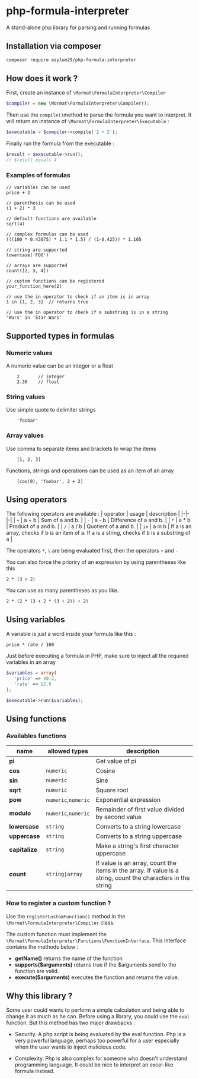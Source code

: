 php-formula-interpreter
=======================

A stand-alone php library for parsing and running formulas

## Installation via composer

```bash
composer require asylum29/php-formula-interpreter
```

## How does it work ?

First, create an instance of `\Mormat\FormulaInterpreter\Compiler`

```php
$compiler = new \Mormat\FormulaInterpreter\Compiler();
```

Then use the `compile()`method to parse the formula you want to interpret. It will return an instance of `\Mormat\FormulaInterpreter\Executable` :

```php
$executable = $compiler->compile('2 + 2');
```

Finally run the formula from the executable :

```php
$result = $executable->run();
// $result equals 4
```

### Examples of formulas

```
// variables can be used
price + 2 

// parenthesis can be used
(1 + 2) * 3 

// default functions are available
sqrt(4) 

// complex formulas can be used
(((100 * 0.43075) * 1.1 * 1.5) / (1-0.425)) * 1.105 

// string are supported
lowercase('FOO')

// arrays are supported
count([2, 3, 4])

// custom functions can be registered
your_function_here(2) 

// use the in operator to check if an item is in array
1 in [1, 2, 3]  // returns true

// use the in operator to check if a substring is in a string
'Wars' in 'Star Wars'

```

## Supported types in formulas

### Numeric values

A numeric value can be an integer or a float

```
    2       // integer
    2.30    // float
```

### String values

Use simple quote to delimiter strings

```
    'foobar'
```

### Array values

Use comma to separate items and brackets to wrap the items
```
    [1, 2, 3]
```

Functions, strings and operations can be used as an item of an array
```
    [cos(0), 'foobar', 2 + 2]
```

## Using operators

The following operators are available :
| operator | usage | description |
|-|-|-|
| `+` | a + b | Sum of a and b. |
| `-` | a - b | Difference of a and b. |
| `*` | a * b | Product of a and b. |
| `/` | a / b | Quotient of a and b. |
| `in` | a in b | If a is an array, checks if b is an item of a. If a is a string, checks if b is a substring of a |

The operators `*`, `\` are being evaluated first, then the operators `+` and `-`

You can also force the prioriry of an expression by using parentheses like this

```
2 * (3 + 2)
```

You can use as many parentheses as you like.

```
2 * (2 * (3 + 2 * (3 + 2)) + 2)
```

## Using variables

A variable is just a word inside your formula like this :

```
price * rate / 100
```

Just before executing a formula in PHP, make sure to inject all the required variables in an array

```php
$variables = array(
   'price' => 40.2,
   'rate' => 12.8
);

$executable->run($variables);
```

## Using functions

### Availables functions

| name           | allowed types      | description                   |
|----------------|--------------------|-------------------------------|
| __pi__         |                    | Get value of pi |
| __cos__        | `numeric`          | Cosine |
| __sin__        | `numeric`          | Sine |
| __sqrt__       | `numeric`          | Square root |
| __pow__        | `numeric`,`numeric` | Exponential expression |
| __modulo__     | `numeric`,`numeric` | Remainder of first value divided by second value |
| __lowercase__  | `string` | Converts to a string lowercase |
| __uppercase__  | `string` | Converts to a string uppercase |
| __capitalize__ | `string` | Make a string's first character uppercase |
| __count__      | `string\|array` | If value is an array, count the items in the array. If value is a string, count the characters in the string |

### How to register a custom function ?

Use the `registerCustomFunction()` method in the `\Mormat\FormulaInterpreter\Compiler` class.

The custom function must implement the `\Mormat\FormulaInterpreter\Functions\FunctionInterface`. This interface contains the methods below :
- **getName()** returns the name of the function
- **supports($arguments)** returns true if the $arguments send to the function are valid.
- **execute($arguments)**  executes the function and returns the value.

## Why this library ?

Some user could wants to perform a simple calculation and being able to change it as much as he can. Before using a library, you could use the `eval` function. But this method has two major drawbacks :

- Security. A php script is being evaluated by the eval function. Php is a very powerful language, perhaps too powerful for a user especially when the user wants to inject malicious code.

- Complexity. Php is also complex for someone who doesn't understand programming language. It could be nice to interpret an excel-like formula instead.